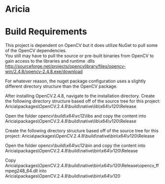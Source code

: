 Aricia
======

Build Requirements
===================

This project is dependent on OpenCV but it does utilize NuGet to pull some of the OpenCV dependencies.  
You still may have to pull the source or pre-built binaries from OpenCV to gain access to the libraries and runtime .dlls
http://sourceforge.net/projects/opencvlibrary/files/opencv-win/2.4.8/opencv-2.4.8.exe/download

For whatever reason, the nuget package configuration uses a slightly different directory structure than the OpenCV package.  

After installing OpenCV.2.4.8, navigate to the installation directory.  Create the following directory structure based off of the source tree for this project:
Aricia\packages\OpenCV.2.4.8\build\native\lib\x64\v120\Release

Open the folder opencv\build\x64\vc12\libs and copy the content into Aricia\packages\OpenCV.2.4.8\build\native\lib\x64\v120\Release

Create the following directory structure based off of the source tree for this project:
Aricia\packages\OpenCV.2.4.8\build\native\bin\x64\v120\Release

Open the folder opencv\build\x64\vc12\bin and copy the content into Aricia\packages\OpenCV.2.4.8\build\native\bin\x64\v120\Release

Copy Aricia\packages\OpenCV.2.4.8\build\native\bin\x64\v120\Release\opencv_ffmpeg248_64.dll into Aricia\packages\OpenCV.2.4.8\build\native\bin\x64\v120
